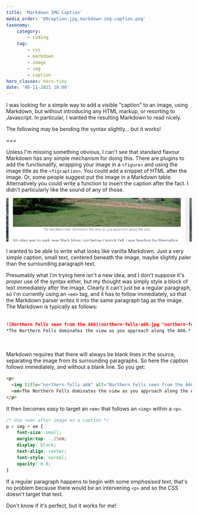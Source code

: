 ```yaml
---
title: 'Markdown IMG Caption'
media_order: '00caption.jpg,markdown-img-caption.png'
taxonomy:
    category:
        - coding
    tag:
        - css
        - markdown
        - image
        - img
        - caption
hero_classes: hero-tiny
date: '06-11-2021 18:00'
---
```


I was looking for a simple way to add a visible "caption" to an image, using Markdown, but without introducing any HTML markup, or resorting to Javascript. In particular, I wanted the resulting Markdown to read nicely.

The following may be bending the syntax slightly... but it works!

===

Unless I'm missing something obvious, I can't see that standard flavour Markdown has any simple mechanism for doing this. There are plugins to add the functionalify, wrapping your image in a `<figure>` and using the image title as the `<figcaption>`. You could add a snippet of HTML after the image. Or, some people suggest put the image in a Markdown table. Alternatively you could write a function to insert the caption after the fact. I didn't particularly like the sound of any of those.

![markdown-img-caption](markdown-img-caption.png "markdown-img-caption")

I wanted to be able to write what looks like vanilla Markdown. Just a very simple caption, small text, centered beneath the image, maybe slightly paler than the surrounding paragraph text.

Presumably what I'm trying here isn't a new idea, and I don't suppose it's *proper* use of the syntax either, but my thought was simply style a block of text immediately after the image. Clearly it can't just be a regular paragraph, so I'm currently using an `<em>` tag, and it has to follow immediately, so that the Markdown parser writes it into the same paragraph tag as the image. The Markdown is typically as follows:

```markdown
  
![Northern Fells seen from the A66](northern-fells-a66.jpg "northern-fells-a66")
*The Northern Fells dominates the view as you approach along the A66.*
  
  
```

Markdown requires that there will always be blank lines in the source, separating the image from its surrounding paragraphs. So here the caption follows immediately, and without a blank line. So you get:

```html
<p>
  <img title="northern-fells-a66" alt="Northern Fells seen from the A66" src="/user/pages/02.blog/northern-fells-wildcamp-and-partial-circuit/northern-fells-a66.jpg" />
  <em>The Northern Fells dominates the view as you approach along the A66.</em>
</p>
```

It then becomes easy to target an `<em>` that follows an `<img>` within a `<p>`.

```css
/* Use <em> after image as a caption */
p > img + em {
    font-size: small;
    margin-top: -.25em;
    display: block;
    text-align: center;
    font-style: normal;
    opacity: 0.8;
}
```

If a regular paragraph happens to begin with some *emphasised text*, that's no problem because there would be an intervening `<p>` and so the CSS doesn't target that text.

Don't know if it's perfect, but it works for me!
